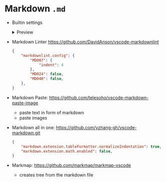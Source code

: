 # Markdown `.md`

- Builtin settings
    <details>
    <summary>Preview</summary>

    ```json
    {
        "markdown.preview.fontFamily": "'Ubuntu', sans-serif",
        "markdown.preview.fontSize": 16,
        "editor.tokenColorCustomizations": {
            "textMateRules": [
                {
                    "scope": "heading.1.markdown entity.name.section.markdown, heading.1.markdown punctuation.definition.heading.markdown",
                    "settings": {
                        "foreground": "#de6a73",
                        "fontStyle": "bold"
                    }
                },
                {
                    "scope": "heading.2.markdown entity.name.section.markdown, heading.2.markdown punctuation.definition.heading.markdown",
                    "settings": {
                        "foreground": "#c678dd",
                        "fontStyle": "bold"
                    }
                },
                {
                    "scope": "heading.3.markdown entity.name.section.markdown, heading.3.markdown punctuation.definition.heading.markdown",
                    "settings": {
                        "foreground": "#98c379",
                        "fontStyle": "bold"
                    }
                },
                {
                    "scope": "heading.4.markdown entity.name.section.markdown, heading.4.markdown punctuation.definition.heading.markdown",
                    "settings": {
                        "foreground": "#e5c07a",
                        "fontStyle": "bold"
                    }
                }
            ]
        }
    }
    ```
    </details>
- Markdown Linter <https://github.com/DavidAnson/vscode-markdownlint>
    ```json
    {
        "markdownlint.config": {
            "MD007": {
                "indent": 4
            },
            "MD024": false,
            "MD040": false,
        },
    }
    ```
- Markdown Paste: <https://github.com/telesoho/vscode-markdown-paste-image>
    - paste text in form of markdown
    - paste images
- Markdown all in one: <https://github.com/yzhang-gh/vscode-markdown.git>
    ```json
    {
        "markdown.extension.tableFormatter.normalizeIndentation": true,
        "markdown.extension.math.enabled": false,
    }
    ```
- Markmap: <https://github.com/markmap/markmap-vscode>
    - creates tree from the markdown file
